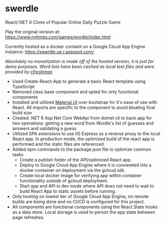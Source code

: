 # swerdle
React/.NET 6 Clone of Popular Online Daily Puzzle Game

Play the original version at: https://www.nytimes.com/games/wordle/index.html

Currently hosted as a docker containt on a Google Cloud App Engine instance: https://swerdle.ue.r.appspot.com/

*Absolutely no monetization is made off of the hosted version, it is just for demo purposes. Word lists have been cached as local text files and were provided by <a href="https://gist.github.com/cfreshman">cfreshman</a>*

<ul>
  <li>Used Create-React-App to generate a basic React template using TypeScript</li>
  <li>Removed class base component and opted for only functional components</li>
  <li>Installed and utilized <a href="https://mui.com/">Material UI</a> over bootstrap for it's ease of use with React. All imports are specific to the component to avoid bloating final build size</li>
  <li>Created .NET 6 Asp Net Core WebApi from dotnet cli to back app for two operations: getting a new word from Wordle's list of guesses and answers and validating a guess</li>
  <li>Utilized SPA extensions to use IIS Express as a reverse proxy to the local React app. In production mode, the optimized build of the react app is performed and the static files are referenced.</li>
  <li>Added npm commands to the package.json file to optimize common tasks
    <ul>
      <li> Create a publish folder of the API/optimized React app. </li>
      <li> Deploy to Google Cloud App Engine where it is convereted into a docker container on deployment via the gcloud sdk. </li>
      <li> Create local docker image for verifying app within container functionality outside of gcloud deployment. </li>
      <li> Start app and API in dev mode where API does not need to wait to build React App to static assets before running. </li>
    </ul>
  </li>
  <li>Only hosting on lowest tier of Google Cloud App Engine, no remote builds are being done and no CI/CD is configured for this project.</li>
  <li>All components are functional components using the React.State hooks as a data store. Local storage is used to persist the app state between page refreshes.</li>
</ul>
